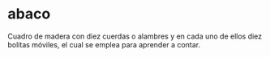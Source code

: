 # abaco
Cuadro de madera con diez cuerdas o alambres y en cada uno de ellos diez bolitas móviles, el cual se emplea para aprender a contar.
